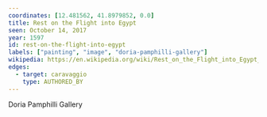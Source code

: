 ```yaml
---
coordinates: [12.481562, 41.8979852, 0.0]
title: Rest on the Flight into Egypt
seen: October 14, 2017
year: 1597
id: rest-on-the-flight-into-egypt
labels: ["painting", "image", "doria-pamphilli-gallery"]
wikipedia: https://en.wikipedia.org/wiki/Rest_on_the_Flight_into_Egypt_(Caravaggio)
edges:
  - target: caravaggio
    type: AUTHORED_BY
---
```


Doria Pamphilli Gallery